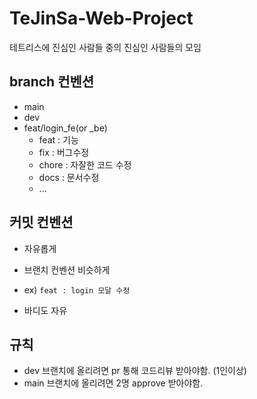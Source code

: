 # TeJinSa-Web-Project
테트리스에 진심인 사람들 중의 진심인 사람들의 모임

## branch 컨벤션

- main
- dev
- feat/login_fe(or _be)
  - feat : 기능
  - fix : 버그수정
  - chore : 자잘한 코드 수정
  - docs : 문서수정
  - ...

## 커밋 컨벤션

- 자유롭게
- 브랜치 컨벤션 비슷하게

- ex)
 ``` feat : login 모달 수정 ```
- 바디도 자유

## 규칙
- dev 브랜치에 올리려면 pr 통해 코드리뷰 받아야함. (1인이상)
- main 브랜치에 올리려면 2명 approve 받아야함.
